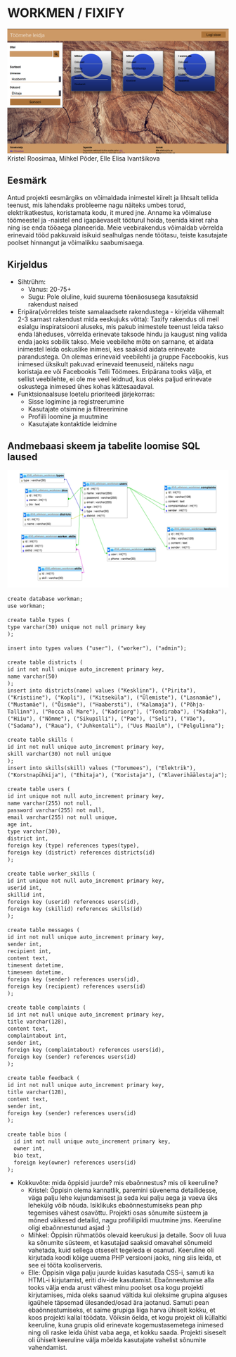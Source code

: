 # WORKMEN / FIXIFY

![Preview](screenshot.png)
Kristel Roosimaa, Mihkel Põder, Elle Elisa Ivantšikova

## Eesmärk
Antud projekti eesmärgiks on võimaldada inimestel kiirelt ja lihtsalt tellida teenust, mis lahendaks probleeme nagu näiteks umbes torud, elektrikatkestus, koristamata kodu, it mured jne. Anname ka võimaluse töömeestel ja -naistel end igapäevaselt tööturul hoida, teenida kiiret raha ning ise enda tööaega planeerida. Meie veebirakendus võimaldab võrrelda erinevaid tööd pakkuvaid isikuid sealhulgas nende töötasu, teiste kasutajate poolset hinnangut ja võimalikku saabumisaega.

## Kirjeldus
* Sihtrühm:
	* Vanus: 20-75+
	* Sugu: Pole oluline, kuid suurema tõenäosusega kasutaksid rakendust naised
* Eripära(võrreldes teiste samalaadsete rakendustega - kirjelda vähemalt 2-3 sarnast rakendust mida eeskujuks võtta): Taxify rakendus oli meil esialgu inspiratsiooni aluseks, mis pakub inimestele teenust leida takso enda läheduses, võrrelda erinevate taksode hindu ja kaugust ning valida enda jaoks sobilik takso. Meie veebilehe mõte on sarnane, et aidata inimestel leida oskuslike inimesi, kes saaksid aidata erinevate parandustega. On olemas erinevaid veebilehti ja gruppe Facebookis, kus inimesed üksikult pakuvad erinevaid teenuseid, näiteks nagu koristaja.ee või Facebookis Telli Töömees. Eripärana tooks välja, et sellist veebilehte, ei ole me veel leidnud, kus oleks paljud erinevate oskustega inimesed ühes kohas kättesaadaval. 
* Funktsionaalsuse loetelu prioriteedi järjekorras:
	* Sisse logimine ja registreerumine
	* Kasutajate otsimine ja filtreerimine
	* Profiili loomine ja muutmine
	* Kasutajate kontaktide leidmine

## Andmebaasi skeem ja tabelite loomise SQL laused
![Preview](databasescheme.png)

```
create database workman;
use workman;

create table types (
type varchar(30) unique not null primary key
);

insert into types values ("user"), ("worker"), ("admin");

create table districts (
id int not null unique auto_increment primary key,
name varchar(50)
);
insert into districts(name) values ("Kesklinn"), ("Pirita"), ("Kristiine"), ("Kopli"), ("Kitseküla"), ("Ülemiste"), ("Lasnamäe"), ("Mustamäe"), ("Õismäe"), ("Haabersti"), ("Kalamaja"), ("Põhja-Tallinn"), ("Rocca al Mare"), ("Kadriorg"), ("Tondiraba"), ("Kadaka"), ("Hiiu"), ("Nõmme"), ("Sikupilli"), ("Pae"), ("Seli"), ("Väo"), ("Sadama"), ("Raua"), ("Juhkentali"), ("Uus Maailm"), ("Pelgulinna");

create table skills (
id int not null unique auto_increment primary key,
skill varchar(30) not null unique
);
insert into skills(skill) values ("Torumees"), ("Elektrik"), ("Korstnapühkija"), ("Ehitaja"), ("Koristaja"), ("Klaverihäälestaja");

create table users (
id int unique not null auto_increment primary key,
name varchar(255) not null,
password varchar(255) not null,
email varchar(255) not null unique,
age int,
type varchar(30),
district int,
foreign key (type) references types(type),
foreign key (district) references districts(id)
);

create table worker_skills (
id int unique not null auto_increment primary key,
userid int,
skillid int,
foreign key (userid) references users(id),
foreign key (skillid) references skills(id)
);

create table messages (
id int not null unique auto_increment primary key,
sender int,
recipient int,
content text,
timesent datetime,
timeseen datetime,
foreign key (sender) references users(id),
foreign key (recipient) references users(id)
);

create table complaints (
id int not null unique auto_increment primary key,
title varchar(128),
content text,
complaintabout int,
sender int,
foreign key (complaintabout) references users(id),
foreign key (sender) references users(id)
);

create table feedback (
id int not null unique auto_increment primary key,
title varchar(128),
content text,
sender int,
foreign key (sender) references users(id)
);

create table bios (
  id int not null unique auto_increment primary key,
  owner int,
  bio text,
  foreign key(owner) references users(id)
);
```

* Kokkuvõte: mida õppisid juurde? mis ebaõnnestus? mis oli keeruline?
	* Kristel: Õppisin olema kannatlik, paremini süvenema detailidesse, väga palju lehe kujundamisest ja  seda kui palju aega ja vaeva üks lehekülg võib nõuda.
	Isiklikuks ebaõnnestumiseks pean php tegemises vähest osavõttu. Projekti osas sõnumite süsteem ja mõned väikesed detailid, nagu profiilipildi muutmine jms. Keeruline oligi ebaõnnestunud asjad :) 
	* Mihkel: Õppisin rühmatöös olevaid keerukusi ja detaile. Soov oli luua ka sõnumite süsteem, et kasutajad saaksid omavahel sõnumeid vahetada, kuid sellega otseselt tegeleda ei osanud. Keeruline oli kirjutada koodi kõige uuema PHP versiooni jaoks, ning siis leida, et see ei tööta kooliserveris.
	* Elle: Õppisin väga palju juurde kuidas kasutada CSS-i, samuti ka HTML-i kirjutamist, eriti div-ide kasutamist. Ebaõnnestumise alla tooks välja enda arust vähest minu poolset osa kogu projekti kirjutamises, mida oleks saanud vältida kui oleksime grupina alguses igaühele täpsemad ülesanded/osad ära jaotanud. Samuti pean ebaõnnestumiseks, et saime grupiga liiga harva ühiselt kokku, et koos projekti kallal töödata. Võiksin öelda, et kogu projekt oli küllaltki keeruline, kuna grupis olid erinevate kogemustasemetega inimesed ning oli raske leida ühist vaba aega, et kokku saada. Projekti siseselt oli ühiselt keeruline välja mõelda kasutajate vahelist sõnumite vahendamist.
